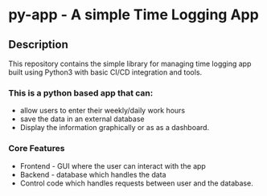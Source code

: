 # py-app - A simple Time Logging App

## Description
This repository contains the simple library for managing time logging app built using Python3 with basic CI/CD integration and tools.

### This is a python based app that can:
- allow users to enter their weekly/daily work hours
- save the data in an external database
- Display the information graphically or as as a dashboard.


### Core Features

- Frontend - GUI where the user can interact with the app
- Backend - database which handles the data
- Control code which handles requests between user and the database.
